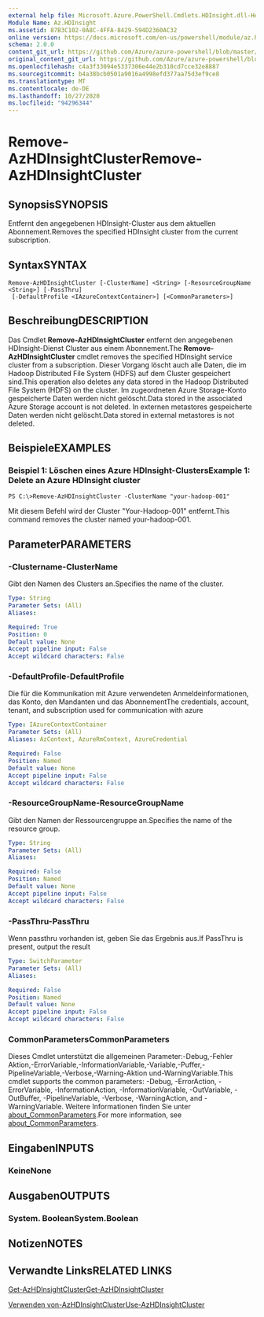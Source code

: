 ```yaml
---
external help file: Microsoft.Azure.PowerShell.Cmdlets.HDInsight.dll-Help.xml
Module Name: Az.HDInsight
ms.assetid: 87B3C102-0A8C-4FFA-8429-594D2360AC32
online version: https://docs.microsoft.com/en-us/powershell/module/az.hdinsight/remove-azhdinsightcluster
schema: 2.0.0
content_git_url: https://github.com/Azure/azure-powershell/blob/master/src/HDInsight/HDInsight/help/Remove-AzHDInsightCluster.md
original_content_git_url: https://github.com/Azure/azure-powershell/blob/master/src/HDInsight/HDInsight/help/Remove-AzHDInsightCluster.md
ms.openlocfilehash: c4a3f33094e5337306e44e2b310cd7cce32e8887
ms.sourcegitcommit: b4a38bcb0501a9016a4998efd377aa75d3ef9ce8
ms.translationtype: MT
ms.contentlocale: de-DE
ms.lasthandoff: 10/27/2020
ms.locfileid: "94296344"
---
```

# <span data-ttu-id="fada5-101">Remove-AzHDInsightCluster</span><span class="sxs-lookup"><span data-stu-id="fada5-101">Remove-AzHDInsightCluster</span></span>

## <span data-ttu-id="fada5-102">Synopsis</span><span class="sxs-lookup"><span data-stu-id="fada5-102">SYNOPSIS</span></span>
<span data-ttu-id="fada5-103">Entfernt den angegebenen HDInsight-Cluster aus dem aktuellen Abonnement.</span><span class="sxs-lookup"><span data-stu-id="fada5-103">Removes the specified HDInsight cluster from the current subscription.</span></span>

## <span data-ttu-id="fada5-104">Syntax</span><span class="sxs-lookup"><span data-stu-id="fada5-104">SYNTAX</span></span>

```
Remove-AzHDInsightCluster [-ClusterName] <String> [-ResourceGroupName <String>] [-PassThru]
 [-DefaultProfile <IAzureContextContainer>] [<CommonParameters>]
```

## <span data-ttu-id="fada5-105">Beschreibung</span><span class="sxs-lookup"><span data-stu-id="fada5-105">DESCRIPTION</span></span>
<span data-ttu-id="fada5-106">Das Cmdlet **Remove-AzHDInsightCluster** entfernt den angegebenen HDInsight-Dienst Cluster aus einem Abonnement.</span><span class="sxs-lookup"><span data-stu-id="fada5-106">The **Remove-AzHDInsightCluster** cmdlet removes the specified HDInsight service cluster from a subscription.</span></span>
<span data-ttu-id="fada5-107">Dieser Vorgang löscht auch alle Daten, die im Hadoop Distributed File System (HDFS) auf dem Cluster gespeichert sind.</span><span class="sxs-lookup"><span data-stu-id="fada5-107">This operation also deletes any data stored in the Hadoop Distributed File System (HDFS) on the cluster.</span></span>
<span data-ttu-id="fada5-108">Im zugeordneten Azure Storage-Konto gespeicherte Daten werden nicht gelöscht.</span><span class="sxs-lookup"><span data-stu-id="fada5-108">Data stored in the associated Azure Storage account is not deleted.</span></span>
<span data-ttu-id="fada5-109">In externen metastores gespeicherte Daten werden nicht gelöscht.</span><span class="sxs-lookup"><span data-stu-id="fada5-109">Data stored in external metastores is not deleted.</span></span>

## <span data-ttu-id="fada5-110">Beispiele</span><span class="sxs-lookup"><span data-stu-id="fada5-110">EXAMPLES</span></span>

### <span data-ttu-id="fada5-111">Beispiel 1: Löschen eines Azure HDInsight-Clusters</span><span class="sxs-lookup"><span data-stu-id="fada5-111">Example 1: Delete an Azure HDInsight cluster</span></span>
```
PS C:\>Remove-AzHDInsightCluster -ClusterName "your-hadoop-001"
```

<span data-ttu-id="fada5-112">Mit diesem Befehl wird der Cluster "Your-Hadoop-001" entfernt.</span><span class="sxs-lookup"><span data-stu-id="fada5-112">This command removes the cluster named your-hadoop-001.</span></span>

## <span data-ttu-id="fada5-113">Parameter</span><span class="sxs-lookup"><span data-stu-id="fada5-113">PARAMETERS</span></span>

### <span data-ttu-id="fada5-114">-Clustername</span><span class="sxs-lookup"><span data-stu-id="fada5-114">-ClusterName</span></span>
<span data-ttu-id="fada5-115">Gibt den Namen des Clusters an.</span><span class="sxs-lookup"><span data-stu-id="fada5-115">Specifies the name of the cluster.</span></span>

```yaml
Type: String
Parameter Sets: (All)
Aliases:

Required: True
Position: 0
Default value: None
Accept pipeline input: False
Accept wildcard characters: False
```

### <span data-ttu-id="fada5-116">-DefaultProfile</span><span class="sxs-lookup"><span data-stu-id="fada5-116">-DefaultProfile</span></span>
<span data-ttu-id="fada5-117">Die für die Kommunikation mit Azure verwendeten Anmeldeinformationen, das Konto, den Mandanten und das Abonnement</span><span class="sxs-lookup"><span data-stu-id="fada5-117">The credentials, account, tenant, and subscription used for communication with azure</span></span>

```yaml
Type: IAzureContextContainer
Parameter Sets: (All)
Aliases: AzContext, AzureRmContext, AzureCredential

Required: False
Position: Named
Default value: None
Accept pipeline input: False
Accept wildcard characters: False
```

### <span data-ttu-id="fada5-118">-ResourceGroupName</span><span class="sxs-lookup"><span data-stu-id="fada5-118">-ResourceGroupName</span></span>
<span data-ttu-id="fada5-119">Gibt den Namen der Ressourcengruppe an.</span><span class="sxs-lookup"><span data-stu-id="fada5-119">Specifies the name of the resource group.</span></span>

```yaml
Type: String
Parameter Sets: (All)
Aliases:

Required: False
Position: Named
Default value: None
Accept pipeline input: False
Accept wildcard characters: False
```

### <span data-ttu-id="fada5-120">-PassThru</span><span class="sxs-lookup"><span data-stu-id="fada5-120">-PassThru</span></span>
<span data-ttu-id="fada5-121">Wenn passthru vorhanden ist, geben Sie das Ergebnis aus.</span><span class="sxs-lookup"><span data-stu-id="fada5-121">If PassThru is present, output the result</span></span>

```yaml
Type: SwitchParameter
Parameter Sets: (All)
Aliases:

Required: False
Position: Named
Default value: None
Accept pipeline input: False
Accept wildcard characters: False
```

### <span data-ttu-id="fada5-122">CommonParameters</span><span class="sxs-lookup"><span data-stu-id="fada5-122">CommonParameters</span></span>
<span data-ttu-id="fada5-123">Dieses Cmdlet unterstützt die allgemeinen Parameter:-Debug,-Fehler Aktion,-ErrorVariable,-InformationVariable,-Variable,-Puffer,-PipelineVariable,-Verbose,-Warning-Aktion und-WarningVariable.</span><span class="sxs-lookup"><span data-stu-id="fada5-123">This cmdlet supports the common parameters: -Debug, -ErrorAction, -ErrorVariable, -InformationAction, -InformationVariable, -OutVariable, -OutBuffer, -PipelineVariable, -Verbose, -WarningAction, and -WarningVariable.</span></span> <span data-ttu-id="fada5-124">Weitere Informationen finden Sie unter [about_CommonParameters](http://go.microsoft.com/fwlink/?LinkID=113216).</span><span class="sxs-lookup"><span data-stu-id="fada5-124">For more information, see [about_CommonParameters](http://go.microsoft.com/fwlink/?LinkID=113216).</span></span>

## <span data-ttu-id="fada5-125">Eingaben</span><span class="sxs-lookup"><span data-stu-id="fada5-125">INPUTS</span></span>

### <span data-ttu-id="fada5-126">Keine</span><span class="sxs-lookup"><span data-stu-id="fada5-126">None</span></span>
## <span data-ttu-id="fada5-127">Ausgaben</span><span class="sxs-lookup"><span data-stu-id="fada5-127">OUTPUTS</span></span>

### <span data-ttu-id="fada5-128">System. Boolean</span><span class="sxs-lookup"><span data-stu-id="fada5-128">System.Boolean</span></span>
## <span data-ttu-id="fada5-129">Notizen</span><span class="sxs-lookup"><span data-stu-id="fada5-129">NOTES</span></span>

## <span data-ttu-id="fada5-130">Verwandte Links</span><span class="sxs-lookup"><span data-stu-id="fada5-130">RELATED LINKS</span></span>

[<span data-ttu-id="fada5-131">Get-AzHDInsightCluster</span><span class="sxs-lookup"><span data-stu-id="fada5-131">Get-AzHDInsightCluster</span></span>](./Get-AzHDInsightCluster.md)

[<span data-ttu-id="fada5-132">Verwenden von-AzHDInsightCluster</span><span class="sxs-lookup"><span data-stu-id="fada5-132">Use-AzHDInsightCluster</span></span>](./Use-AzHDInsightCluster.md)



